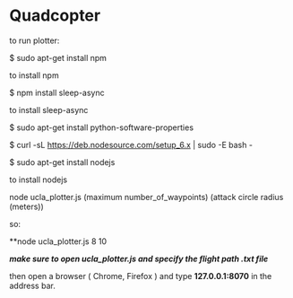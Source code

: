 # Quadcopter

to run plotter:

$ sudo apt-get install npm

to install npm

$ npm install sleep-async

to install sleep-async

$ sudo apt-get install python-software-properties

$ curl -sL https://deb.nodesource.com/setup_6.x | sudo -E bash -

$ sudo apt-get install nodejs

to install nodejs

node ucla_plotter.js (maximum number_of_waypoints) (attack circle radius (meters)) 

so:

**node ucla_plotter.js 8 10 

***make sure to open ucla_plotter.js and specify the flight path .txt file***

then open a browser ( Chrome, Firefox ) and type **127.0.0.1:8070** in the address bar.
